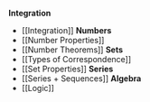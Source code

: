 **Integration**
- [[Integration]]
**Numbers**
- [[Number Properties]]
-  [[Number Theorems]]
**Sets**
- [[Types of Correspondence]]
- [[Set Properties]]
**Series**
-  [[Series + Sequences]]
**Algebra**
- [[Logic]]